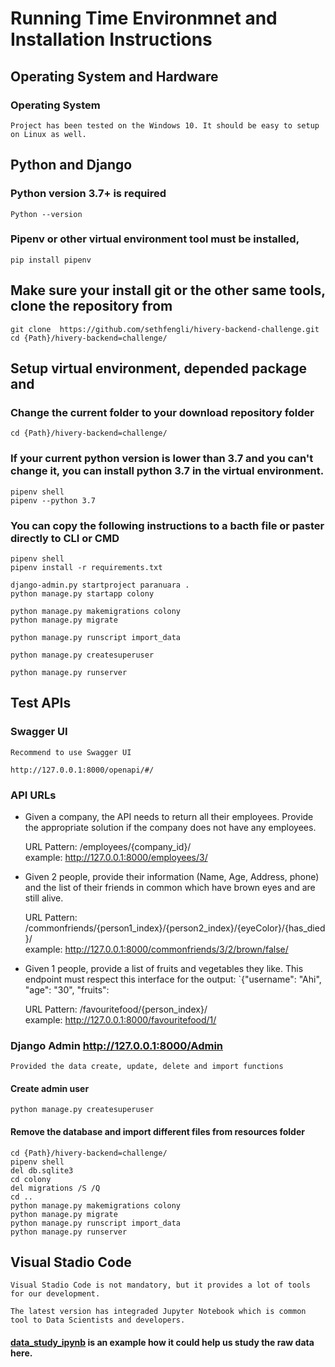 # Running Time Environmnet and Installation Instructions

## Operating System and Hardware

### Operating System

    Project has been tested on the Windows 10. It should be easy to setup on Linux as well.

## Python and Django

### Python version 3.7+ is required 

    Python --version

### Pipenv or other virtual environment tool must be installed,
    pip install pipenv

## Make sure your install git or the other same tools, clone the repository from

    git clone  https://github.com/sethfengli/hivery-backend-challenge.git
    cd {Path}/hivery-backend=challenge/

## Setup virtual environment, depended package and 
    
### Change the current folder to your download  repository folder   
    cd {Path}/hivery-backend=challenge/

### If your current python version is lower than 3.7 and you can't change it, you can install python 3.7 in the virtual environment.
    
    pipenv shell
    pipenv --python 3.7

### You can copy the following instructions to a bacth file or paster directly to CLI or CMD 

    pipenv shell
    pipenv install -r requirements.txt

    django-admin.py startproject paranuara .
    python manage.py startapp colony

    python manage.py makemigrations colony
    python manage.py migrate

    python manage.py runscript import_data
   
    python manage.py createsuperuser
   
    python manage.py runserver

##  Test APIs

### Swagger UI
    
    Recommend to use Swagger UI 

    http://127.0.0.1:8000/openapi/#/

### API URLs

- Given a company, the API needs to return all their employees. Provide the appropriate solution if the company does not have any employees.

    ​URL Pattern:   /employees/{company_id}/  
    example:        http://127.0.0.1:8000/employees/3/

- Given 2 people, provide their information (Name, Age, Address, phone) and the list of their friends in common which have brown eyes and are still alive.

    ​URL Pattern:   /commonfriends/{person1_index}/{person2_index}/{eyeColor}/{has_died}/  
    example:        http://127.0.0.1:8000/commonfriends/3/2/brown/false/

- Given 1 people, provide a list of fruits and vegetables they like. This endpoint must respect this interface for the output: `{"username": "Ahi", "age": "30", "fruits": 

    ​URL Pattern:   /favouritefood​/{person_index}​/  
    example:        http://127.0.0.1:8000/favouritefood​/1/

### Django Admin http://127.0.0.1:8000/Admin

    Provided the data create, update, delete and import functions

#### Create admin user
    python manage.py createsuperuser

#### Remove the database and import different files from resources folder

    cd {Path}/hivery-backend=challenge/
    pipenv shell   
    del db.sqlite3
    cd colony
    del migrations /S /Q
    cd ..
    python manage.py makemigrations colony
    python manage.py migrate
    python manage.py runscript import_data
    python manage.py runserver

## Visual Stadio Code 

    Visual Stadio Code is not mandatory, but it provides a lot of tools for our development.  

    The latest version has integraded Jupyter Notebook which is common tool to Data Scientists and developers. 

#### [data_study_ipynb](https://github.com/sethfengli/hivery-backend-challenge/blob/master/data_study.ipynb) is an example how it could help us study the raw data here.  




